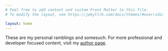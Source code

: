 ```yaml
---
# Feel free to add content and custom Front Matter to this file.
# To modify the layout, see https://jekyllrb.com/docs/themes/#overriding-theme-defaults

layout: home
---
```


These are my personal ramblings and somesuch. For more professional and developer focused content, visit my [author page](https://freecodecamp.org/news/author/nhcarrigan).
